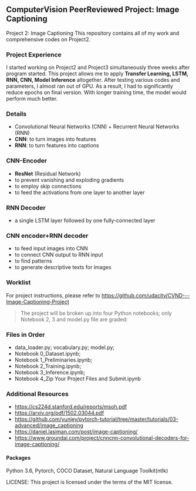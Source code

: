 ## ComputerVision PeerReviewed Project: Image Captioning
Project 2: Image Captioning
This repository contains all of my work and comprehensive codes on Project2. 
### Project Experience
I started working on Project2 and Project3 simultaneously three weeks after program started. This project allows me to apply **Transfer Learning, LSTM, RNN, CNN, Model Inference** altogether. After testing various codes and parameters, I almost ran out of GPU. As a result, I had to significantly reduce epochs on final version. With longer training time, the model would perform much better.
### Details
- Convolutional Neural Networks (CNN) + Recurrent Neural Networks (RNN)
- **CNN**: to turn images into features
- **RNN**: to turn features into captions
### CNN-Encoder
- **ResNet** (Residual Network)
- to prevent vanishing and exploding gradients
- to employ skip connections 
- to feed the activations from one layer to another layer
### RNN Decoder
- a single LSTM layer followed by one fully-connected layer
### CNN encoder+RNN decoder
- to feed input images into CNN
- to connect CNN output to RNN input
- to find patterns
- to generate descriptive texts for images
### Worklist
For project instructions, please refer to https://github.com/udacity/CVND---Image-Captioning-Project
> The project will be broken up into four Python notebooks; 
> only Notebook 2, 3 and model.py file are graded:

### Files in Order
- data_loader.py; vocabulary.py; model.py;
- Notebook 0_Dataset.ipynb;
- Notebook 1_Preliminaries.ipynb;
- Notebook 2_Training.ipynb;
- Notebook 3_Inference.ipynb;
- Notebook 4_Zip Your Project Files and Submit.ipynb

### Additional Resources
- https://cs224d.stanford.edu/reports/msoh.pdf
- https://arxiv.org/pdf/1502.03044.pdf
- https://github.com/yunjey/pytorch-tutorial/tree/master/tutorials/03-advanced/image_captioning
- https://daniel.lasiman.com/post/image-captioning/
- https://www.groundai.com/project/cnncnn-convolutional-decoders-for-image-captioning/

#### Packages 
Python 3.6, Pytorch, COCO Dataset, Natural Language Toolkit(ntlk)

LICENSE: This project is licensed under the terms of the MIT license.
